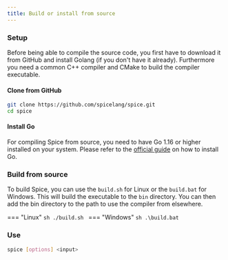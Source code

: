 ```yaml
---
title: Build or install from source
---
```


### Setup
Before being able to compile the source code, you first have to download it from GitHub and install Golang (if you don't have it already).
Furthermore you need a common C++ compiler and CMake to build the compiler executable.

#### Clone from GitHub
```sh
git clone https://github.com/spicelang/spice.git
cd spice
```

#### Install Go
For compiling Spice from source, you need to have Go 1.16 or higher installed on your system. Please refer to the [official guide](https://golang.org/doc/install) on how to install Go.

### Build from source
To build Spice, you can use the `build.sh` for Linux or the `build.bat` for Windows. This will build the executable to the `bin` directory. You can then add the bin directory to the path to use the compiler from elsewhere.

=== "Linux"
    ```sh
    ./build.sh
    ```
=== "Windows"
    ```sh
    .\build.bat
    ```

### Use
```sh
spice [options] <input>
```